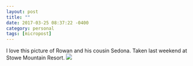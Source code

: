 ```yaml
---
layout: post
title: ""
date: 2017-03-25 08:37:22 -0400
category: personal
tags: [micropost]
---
```

I love this picture of Rowan and his cousin Sedona. Taken last weekend at Stowe Mountain Resort. ![](https://c1.staticflickr.com/3/2813/32769104684_cec6f7e85b_z.jpg)